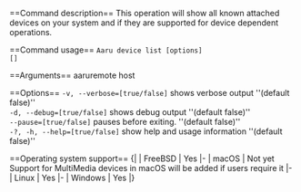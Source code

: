 ==Command description==
This operation will show all known attached devices on your system and if they are supported for device dependent operations.

==Command usage==
<code>Aaru device list [options] [<aaru-remote-host>]</code> 

==Arguments==
<code><aaru-remote-host></code> aaruremote host<br />

==Options==
<code>-v, --verbose=[true/false]</code> shows verbose output ''(default false)''<br />
<code>-d, --debug=[true/false]</code> shows debug output ''(default false)''<br />
<code>--pause=[true/false]</code> pauses before exiting. ''(default false)''<br />
<code>-?, -h, --help=[true/false]</code> show help and usage information ''(default false)''<br />

==Operating system support==
{|
| FreeBSD
| Yes
|-
| macOS
| Not yet <ref name="macOS users">Support for MultiMedia devices in macOS will be added if users require it</ref>
|-
| Linux
| Yes
|-
| Windows
| Yes
|}

<references/>